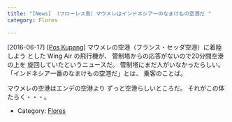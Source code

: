 ```yaml
---
title: "[News] （フローレス島）マウメレはインドネシア一のなまけもの空港だ "
category: Flores

---
```


[2016-06-17] [[Pos Kupang]](http://dlvr.it/LZpRxl)  マウメレの空港（フランス・セッダ空港）に着陸しよう
とした Wing Air の飛行機が、
管制塔からの応答がないので20分間空港の上を
旋回していたというニュースだ。
管制塔にまだ人がいなかったらしい。
「インドネシア一番のなまけもの空港だ」とは、
乗客のことば。

 マウメレの空港はエンデの空港より
ずっと空港らしいところだ。
それがこの体たらく・・・。

- Category: [Flores](/categories.html#Flores)

